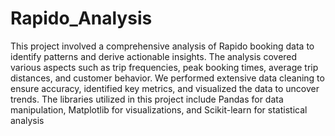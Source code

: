 # Rapido_Analysis
This project involved a comprehensive analysis of Rapido booking data to identify patterns and derive actionable insights. The analysis covered various aspects such as trip frequencies, peak booking times, average trip distances, and customer behavior. We performed extensive data cleaning to ensure accuracy, identified key metrics, and visualized the data to uncover trends. The libraries utilized in this project include Pandas for data manipulation, Matplotlib for visualizations, and Scikit-learn for statistical analysis
